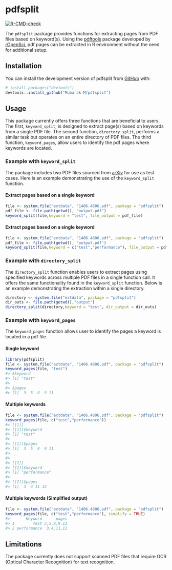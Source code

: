 
<!-- README.md is generated from README.Rmd. Please edit that file -->

# pdfsplit

<!-- badges: start -->

[![R-CMD-check](https://github.com/Mubarak-M/pdfsplit/actions/workflows/R-CMD-check.yaml/badge.svg)](https://github.com/Mubarak-M/pdfsplit/actions/workflows/R-CMD-check.yaml)
<!-- badges: end -->

The `pdfsplit` package provides functions for extracting pages from PDF
files based on keyword(s). Using the
[pdftools](https://github.com/ropensci/pdftools) package developed by
[rOpenSci](https://ropensci.org/), pdf pages can be extracted in R
environment without the need for additional setup.

## Installation

You can install the development version of pdfsplit from
[GitHub](https://github.com/) with:

``` r
# install.packages("devtools")
devtools::install_github("Mubarak-M/pdfsplit")
```

## Usage

This package currently offers three functions that are beneficial to
users. The first, `keyword_split`, is designed to extract page(s) based
on keywords from a single PDF file. The second function,
`directory_split`, performs a similar task but operates on an entire
directory of PDF files. The third function, `keyword_pages`, allow users
to identify the pdf pages where keywords are located.

### Example with `keyword_split`

The package includes two PDF files sourced from
[arXiv](https://arxiv.org/) for use as test cases. Here is an example
demonstrating the use of the `keyword_split` function.

#### Extract pages based on a single keyword

``` r
file <- system.file("extdata", "1406.4806.pdf", package = "pdfsplit")
pdf_file <- file.path(getwd(), "output.pdf")
keyword_split(file,keyword = "test", file_output = pdf_file)
```

#### Extract pages based on a single keyword

``` r
file <- system.file("extdata", "1406.4806.pdf", package = "pdfsplit")
pdf_file <- file.path(getwd(), "output.pdf")
keyword_split(file,keyword = c("test","performance"), file_output = pdf_file)
```

### Example with `directory_split`

The `directory_split` function enables users to extract pages using
specified keywords across multiple PDF files in a single function call.
It offers the same functionality found in the `keyword_split` function.
Below is an example demonstrating the extraction within a single
directory.

``` r
directory <- system.file("extdata", package = "pdfsplit")
dir_outs <- file.path(getwd(),"output")
directory_split(directory,keyword = "test", dir_output = dir_outs)
```

### Example with `keyword_pages`

The `keyword_pages` function allows user to identify the pages a keyword
is located in a pdf file.

#### Single keyword

``` r
library(pdfsplit)
file <- system.file("extdata", "1406.4806.pdf", package = "pdfsplit")
keyword_pages(file, "test")
#> $keyword
#> [1] "test"
#> 
#> $pages
#> [1]  3  5  8  9 11
```

#### Multiple keywords

``` r
file <- system.file("extdata", "1406.4806.pdf", package = "pdfsplit")
keyword_pages(file, c("test","performance"))
#> [[1]]
#> [[1]]$keyword
#> [1] "test"
#> 
#> [[1]]$pages
#> [1]  3  5  8  9 11
#> 
#> 
#> [[2]]
#> [[2]]$keyword
#> [1] "performance"
#> 
#> [[2]]$pages
#> [1]  3  4 11 12
```

#### Multiple keywords (Simplified output)

``` r
file <- system.file("extdata", "1406.4806.pdf", package = "pdfsplit")
keyword_pages(file, c("test","performance"), simplify = TRUE)
#>       Keyword      pages
#> 1        test 3,5,8,9,11
#> 2 performance  3,4,11,12
```

## Limitations

The package currently does not support scanned PDF files that require
OCR (Optical Character Recognition) for text recognition.
